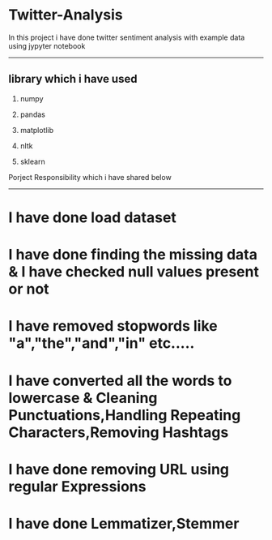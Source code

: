 # Twitter-Analysis
In this project i have done twitter sentiment analysis with example data using jypyter notebook 
***********************************************************************************************

library which i have used 
-------------------------

1. numpy

2. pandas

3. matplotlib

4. nltk

4. sklearn


Porject Responsibility which i have shared below
************************************************

# I have done load dataset

# I have done finding the missing data & I have checked null values present or not

# I have removed stopwords like "a","the","and","in" etc.....

# I have converted all the words to lowercase & Cleaning Punctuations,Handling Repeating Characters,Removing Hashtags

# I have done removing URL using regular Expressions 

# I have done Lemmatizer,Stemmer
